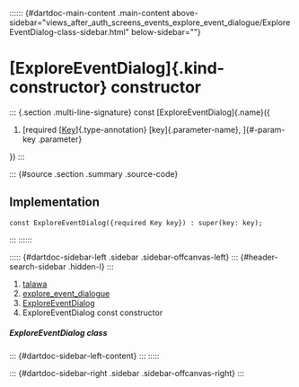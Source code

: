 :::::: {#dartdoc-main-content .main-content above-sidebar="views_after_auth_screens_events_explore_event_dialogue/ExploreEventDialog-class-sidebar.html" below-sidebar=""}
<div>

# [ExploreEventDialog]{.kind-constructor} constructor

</div>

::: {.section .multi-line-signature}
const [ExploreEventDialog]{.name}({

1.  [required
    [[Key](https://api.flutter.dev/flutter/foundation/Key-class.html)]{.type-annotation}
    [key]{.parameter-name}, ]{#-param-key .parameter}

})
:::

::: {#source .section .summary .source-code}
## Implementation

``` language-dart
const ExploreEventDialog({required Key key}) : super(key: key);
```
:::
::::::

::::: {#dartdoc-sidebar-left .sidebar .sidebar-offcanvas-left}
::: {#header-search-sidebar .hidden-l}
:::

1.  [talawa](../../index.html)
2.  [explore_event_dialogue](../../views_after_auth_screens_events_explore_event_dialogue/)
3.  [ExploreEventDialog](../../views_after_auth_screens_events_explore_event_dialogue/ExploreEventDialog-class.html)
4.  ExploreEventDialog const constructor

##### ExploreEventDialog class

::: {#dartdoc-sidebar-left-content}
:::
:::::

::: {#dartdoc-sidebar-right .sidebar .sidebar-offcanvas-right}
:::
